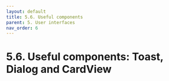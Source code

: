 ```yaml
---
layout: default
title: 5.6. Useful components
parent: 5. User interfaces
nav_order: 6
---
```


# 5.6. Useful components: Toast, Dialog and CardView

